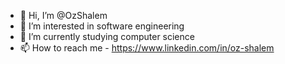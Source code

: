 - 👋 Hi, I’m @OzShalem  
- 👀 I’m interested in software engineering
- 🌱 I’m currently studying computer science
- 📫 How to reach me - https://www.linkedin.com/in/oz-shalem

<!---
sasuke212u/sasuke212u is a ✨ special ✨ repository because its `README.md` (this file) appears on your GitHub profile.
You can click the Preview link to take a look at your changes.
--->
